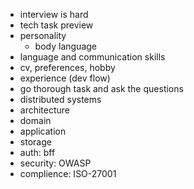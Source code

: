 * interview is hard
* tech task preview
* personality
  * body language
* language and communication skills
* cv, preferences, hobby
* experience (dev flow)
* go thorough task and ask the questions
* distributed systems
* architecture
* domain
* application
* storage
* auth: bff
* security: OWASP
* complience: ISO-27001
